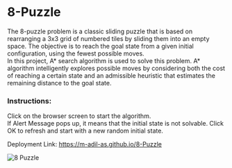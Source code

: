 # 8-Puzzle
The 8-puzzle problem is a classic sliding puzzle that is based on rearranging a 3x3 grid of numbered tiles by sliding them into an empty space. The objective is to reach the goal state from a given initial configuration, using the fewest possible moves.  
In this project, A* search algorithm is used to solve this problem. A* algorithm intelligently explores possible moves by considering both the cost of reaching a certain state and an admissible heuristic that estimates the remaining distance to the goal state.

### Instructions:
Click on the browser screen to start the algorithm.  
If Alert Message pops up, it means that the initial state is not solvable. Click OK to refresh and start with a new random initial state.

Deployment Link: https://m-adil-as.github.io/8-Puzzle

![8 Puzzle](https://github.com/M-Adil-AS/8-Puzzle/assets/115668271/12140207-0b06-4fed-bbac-9dc510959a12)

